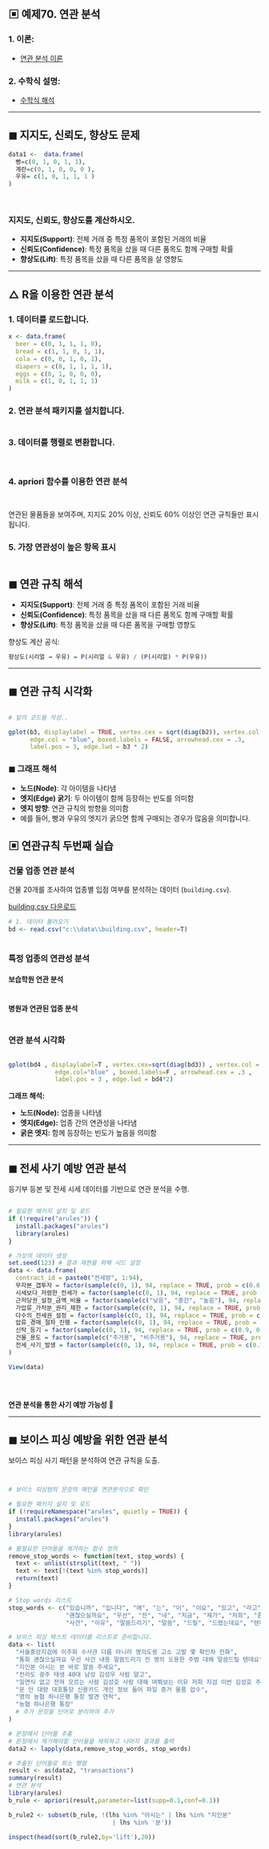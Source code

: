 ## ▣ 예제70. 연관 분석

### 1. 이론:
- [연관 분석 이론](https://cafe.daum.net/oracleoracle/Sotv/777)

### 2. 수학식 설명:
- [수학식 해석](https://cafe.daum.net/oracleoracle/Sotv/778)

---

## ◼ 지지도, 신뢰도, 향상도 문제

```r
data1 <-  data.frame(
  빵=c(0, 1, 0, 1, 1),
  계란=c(0, 1, 0, 0, 0 ),
  우유= c(1, 0, 1, 1, 1 )
)




```

### 지지도, 신뢰도, 향상도를 계산하시오.

- **지지도(Support)**: 전체 거래 중 특정 품목이 포함된 거래의 비율
- **신뢰도(Confidence)**: 특정 품목을 샀을 때 다른 품목도 함께 구매할 확률
- **향상도(Lift)**: 특정 품목을 샀을 때 다른 품목을 살 영향도

---

## △ R을 이용한 연관 분석

### 1. 데이터를 로드합니다.
```r
x <- data.frame(
  beer = c(0, 1, 1, 1, 0),
  bread = c(1, 1, 0, 1, 1),
  cola = c(0, 0, 1, 0, 1),
  diapers = c(0, 1, 1, 1, 1),
  eggs = c(0, 1, 0, 0, 0),
  milk = c(1, 0, 1, 1, 1)
)
```

### 2. 연관 분석 패키지를 설치합니다.
```r


```

### 3. 데이터를 행렬로 변환합니다.
```r



```

### 4. apriori 함수를 이용한 연관 분석
```r



```

연관된 물품들을 보여주며, 지지도 20% 이상, 신뢰도 60% 이상인 연관 규칙들만 표시됩니다.

### 5. 가장 연관성이 높은 항목 표시
```r


```

## ◼ 연관 규칙 해석

- **지지도(Support)**: 전체 거래 중 특정 품목이 포함된 거래 비율
- **신뢰도(Confidence)**: 특정 품목을 샀을 때 다른 품목도 함께 구매할 확률
- **향상도(Lift)**: 특정 품목을 샀을 때 다른 품목을 구매할 영향도

향상도 계산 공식:
```r
향상도(시리얼 → 우유) = P(시리얼 & 우유) / (P(시리얼) * P(우유))
```

---

## ◼ 연관 규칙 시각화
```r

# 앞의 코드들 작성..

gplot(b3, displaylabel = TRUE, vertex.cex = sqrt(diag(b2)), vertex.col = "green",
      edge.col = "blue", boxed.labels = FALSE, arrowhead.cex = .3, 
      label.pos = 3, edge.lwd = b3 * 2)
```

### ◼ 그래프 해석
- **노드(Node)**: 각 아이템을 나타냄
- **엣지(Edge) 굵기**: 두 아이템이 함께 등장하는 빈도를 의미함
- **엣지 방향**: 연관 규칙의 방향을 의미함
- 예를 들어, 빵과 우유의 엣지가 굵으면 함께 구매되는 경우가 많음을 의미합니다.


## ▣ 연관규칙 두번째 실습

### 건물 업종 연관 분석

건물 20개를 조사하여 업종별 입점 여부를 분석하는 데이터 (`building.csv`).

[building.csv 다운로드](https://github.com/oracleyu01/statistics/blob/main/yys/building.csv)

```r
# 1. 데이터 불러오기 
bd <- read.csv("c:\\data\\building.csv", header=T)



```

### 특정 업종의 연관성 분석

#### 보습학원 연관 분석
```r


```

#### 병원과 연관된 업종 분석
```r


```

### 연관 분석 시각화
```r

gplot(bd4 , displaylabel=T , vertex.cex=sqrt(diag(bd3)) , vertex.col = "green" ,
             edge.col="blue" , boxed.labels=F , arrowhead.cex = .3 , 
             label.pos = 3 , edge.lwd = bd4*2) 

```

**그래프 해석:**
- **노드(Node):** 업종을 나타냄
- **엣지(Edge):** 업종 간의 연관성을 나타냄
- **굵은 엣지:** 함께 등장하는 빈도가 높음을 의미함

---

## ◼ 전세 사기 예방 연관 분석

등기부 등본 및 전세 시세 데이터를 기반으로 연관 분석을 수행.

```r

# 필요한 패키지 설치 및 로드
if (!require("arules")) {
  install.packages("arules")
  library(arules)
}

# 가상의 데이터 생성
set.seed(123) # 결과 재현을 위해 시드 설정
data <- data.frame(
  contract_id = paste0("전세방", 1:94),
  무자본_갭투자 = factor(sample(c(0, 1), 94, replace = TRUE, prob = c(0.6, 0.4))),
  시세보다_저렴한_전세가 = factor(sample(c(0, 1), 94, replace = TRUE, prob = c(0.4, 0.6))),
  근저당권_설정_금액_비율 = factor(sample(c("낮음", "중간", "높음"), 94, replace = TRUE, prob = c(0.2, 0.3, 0.5))),
  가압류_가처분_권리_제한 = factor(sample(c(0, 1), 94, replace = TRUE, prob = c(0.7, 0.3))),
  다수의_전세권_설정 = factor(sample(c(0, 1), 94, replace = TRUE, prob = c(0.7, 0.3))),
  압류_경매_절차_진행 = factor(sample(c(0, 1), 94, replace = TRUE, prob = c(0.7, 0.3))),
  신탁_등기 = factor(sample(c(0, 1), 94, replace = TRUE, prob = c(0.9, 0.1))),
  건물_용도 = factor(sample(c("주거용", "비주거용"), 94, replace = TRUE, prob = c(0.8, 0.2))),
  전세_사기_발생 = factor(sample(c(0, 1), 94, replace = TRUE, prob = c(0.5, 0.5)))
)

View(data)





```

**연관 분석을 통한 사기 예방 가능성** 🚀

---

## ◼ 보이스 피싱 예방을 위한 연관 분석

보이스 피싱 사기 패턴을 분석하여 연관 규칙을 도출.

```r


# 보이스 피싱범의 문장의 패턴을 연관분석으로 확인  

# 필요한 패키지 설치 및 로드
if (!requireNamespace("arules", quietly = TRUE)) {
  install.packages("arules")
}
library(arules)

# 불필요한 단어들을 제거하는 함수 정의
remove_stop_words <- function(text, stop_words) {
  text <- unlist(strsplit(text, " "))
  text <- text[!(text %in% stop_words)]
  return(text)
}

# Stop words 리스트
stop_words <- c("있습니까", "입니다", "에", "는", "이", "이요", "있고", "라고", "의", "와", "과", "로", "에", "를", "과", "다", "가", "은", "는", "의", "들", "것", "입니다", "이요",
                "괜찮으실까요", "우선", "전", "네", "지금", "제가", "저희", "좀", "한", "이번", "있는", "없는", "대해서", "들", "이런", "하게", "해서", "아니면", "어떤", "또는",
                "사건", "이유", "말씀드리기", "말씀", "드릴", "드렸는데요", "텐데요", "건", "내용", "제", "저", "안", "말씀을", "부탁드립니다", "답변", "관해서", "부탁", "합니다", "문의")

# 보이스 피싱 텍스트 데이터를 리스트로 준비합니다.
data <- list(
  "서울중앙지검에 이주화 수사관 다름 아니라 명의도용 고소 고발 몇 확인차 전화",
  "통화 괜찮으실까요 우선 사건 내용 말씀드리기 전 명의 도용한 주범 대해 말씀드릴 텐데요",
  "지인분 아시는 분 바로 말씀 주세요",
  "전라도 광주 태생 40대 남성 김성우 사람 알고",
  "일면식 없고 전혀 모르는 사람 김성호 사람 대해 여쭤보는 이유 저희 지검 이번 김성호 주범 금융범죄 사기단 검거",
  "문 안 대량 대포통장 신용카드 개인 정보 들어 파일 증거 물품 압수",
  "명의 농협 하나은행 통장 발견 연락",
  "농협 하나은행 통장"
  # 추가 문장을 단어로 분리하여 추가
)

# 문장에서 단어를 추출 
# 문장에서 제거해야할 단어들을 제외하고 나머지 결과를 출력 
data2 <- lapply(data,remove_stop_words, stop_words)

# 추출된 단어들로 희소 행렬 
result <- as(data2, "transactions")
summary(result)
# 연관 분석 
library(arules)
b_rule <- apriori(result,parameter=list(supp=0.1,conf=0.1))

b_rule2 <- subset(b_rule, !(lhs %in% "아시는" | lhs %in% "지인분"
                             | lhs %in% '분'))

inspect(head(sort(b_rule2,by='lift'),20))

```



